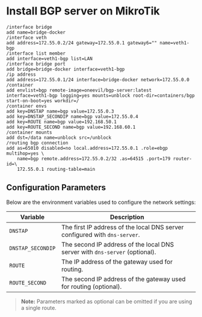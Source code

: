 # Install BGP server on MikroTik

```
/interface bridge
add name=bridge-docker
/interface veth
add address=172.55.0.2/24 gateway=172.55.0.1 gateway6="" name=veth1-bgp
/interface list member
add interface=veth1-bgp list=LAN
/interface bridge port
add bridge=bridge-docker interface=veth1-bgp
/ip address
add address=172.55.0.1/24 interface=bridge-docker network=172.55.0.0
/container
add envlist=bgp remote-image=oneevil/bgp-server:latest interface=veth1-bgp logging=yes mounts=unblock root-dir=containers/bgp start-on-boot=yes workdir=/
/container envs
add key=DNSTAP name=bgp value=172.55.0.3
add key=DNSTAP_SECONDIP name=bgp value=172.55.0.4
add key=ROUTE name=bgp value=192.168.50.1
add key=ROUTE_SECOND name=bgp value=192.168.60.1
/container mounts
add dst=/data name=unblock src=/unblock
/routing bgp connection
add as=65010 disabled=no local.address=172.55.0.1 .role=ebgp multihop=yes \
    name=bgp remote.address=172.55.0.2/32 .as=64515 .port=179 router-id=\
    172.55.0.1 routing-table=main
```

## Configuration Parameters

Below are the environment variables used to configure the network settings:

| Variable           | Description                                                                 |
|--------------------|-----------------------------------------------------------------------------|
| `DNSTAP`           | The first IP address of the local DNS server configured with `dns-server`. |
| `DNSTAP_SECONDIP`  | The second IP address of the local DNS server with `dns-server` (optional). |
| `ROUTE`            | The IP address of the gateway used for routing.                             |
| `ROUTE_SECOND`     | The second IP address of the gateway used for routing (optional).           |

> **Note:** Parameters marked as optional can be omitted if you are using a single route.
